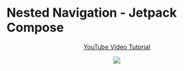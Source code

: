 # Nested Navigation - Jetpack Compose

<p align="center">
  <a href="https://youtu.be/gg-KBGH9T8s" align="center">YouTube Video Tutorial</a>
</p>
<p align="center">
  <img src="https://i.postimg.cc/y8SyRDYs/Nested-Navigation.png" href="https://youtu.be/gg-KBGH9T8s">
</p>
